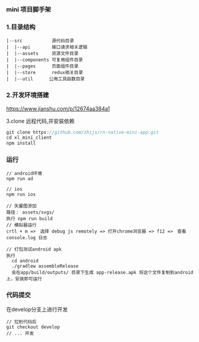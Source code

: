### mini 项目脚手架


### 1.目录结构
```
|--src           源代码目录
|  |--api        接口请求相关逻辑  
|  |--assets     资源文件目录
|  |--components 可复用组件目录
|  |--pages      页面组件目录
|  |--store      redux相关目录
|  |--util      公用工具函数目录
```

### 2.开发环境搭建
https://www.jianshu.com/p/12674aa384a1


3.clone 远程代码,并安装依赖
```javascript
git clone https://github.com/zhijs/rn-native-mini-app.git
cd xl_mini_client
npm install
```


### 运行
```
// android环境
npm run ad

// ios
npm run ios

// 矢量图添加
路径： assets/svgs/
执行 npm run build
// 模拟器运行
crtl + m =>　选择 debug js remotely => 打开chrome浏览器 => f12 =>　查看console.log 日志

// 打包测试android apk
执行
  cd android 
  ./gradlew assembleRelease
  会在app/build/outputs/ 目录下生成 app-release.apk 将这个文件复制到android上，安装即可运行
```

### 代码提交
在develop分支上进行开发
```
// 拉到代码后
git checkout develop
// ... 开发
```
